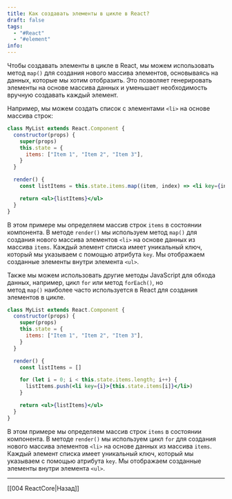 ```yaml
---
title: Как создавать элементы в цикле в React?
draft: false
tags:
  - "#React"
  - "#element"
info:
---
```

Чтобы создавать элементы в цикле в React, мы можем использовать метод `map()` для создания нового массива элементов, основываясь на данных, которые мы хотим отобразить. Это позволяет генерировать элементы на основе массива данных и уменьшает необходимость вручную создавать каждый элемент.

Например, мы можем создать список с элементами `<li>` на основе массива строк:

```jsx
class MyList extends React.Component {
  constructor(props) {
    super(props)
    this.state = {
      items: ["Item 1", "Item 2", "Item 3"],
    }
  }

  render() {
    const listItems = this.state.items.map((item, index) => <li key={index}>{item}</li>)

    return <ul>{listItems}</ul>
  }
}
```

В этом примере мы определяем массив строк `items` в состоянии компонента. В методе `render()` мы используем метод `map()` для создания нового массива элементов `<li>` на основе данных из массива `items`. Каждый элемент списка имеет уникальный ключ, который мы указываем с помощью атрибута `key`. Мы отображаем созданные элементы внутри элемента `<ul>`.

Также мы можем использовать другие методы JavaScript для обхода данных, например, цикл `for` или метод `forEach()`, но метод `map()` наиболее часто используется в React для создания элементов в цикле.

```jsx
class MyList extends React.Component {
  constructor(props) {
    super(props)
    this.state = {
      items: ["Item 1", "Item 2", "Item 3"],
    }
  }

  render() {
    const listItems = []

    for (let i = 0; i < this.state.items.length; i++) {
      listItems.push(<li key={i}>{this.state.items[i]}</li>)
    }

    return <ul>{listItems}</ul>
  }
}
```

В этом примере мы определяем массив строк `items` в состоянии компонента. В методе `render()` мы используем цикл `for` для создания нового массива элементов `<li>` на основе данных из массива `items`. Каждый элемент списка имеет уникальный ключ, который мы указываем с помощью атрибута `key`. Мы отображаем созданные элементы внутри элемента `<ul>`.

---

[[004 ReactCore|Назад]]